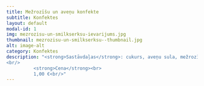 ```yaml
---
title: Mežrozīšu un aveņu konfekte
subtitle: Konfektes
layout: default
modal-id: 1
img: mezrozisu-un-smilkserksu-ievarijums.jpg
thumbnail: mezrozisu-un-smilkserksu--thumbnail.jpg
alt: image-alt
category: Konfektes
description: "<strong>Sastāvdaļas</strong>: cukurs, aveņu sula, mežrozīšu pulveris.<br/>
<br/>
          <strong>Cena</strong><br>
          1,00 €<br/>"
---
```

